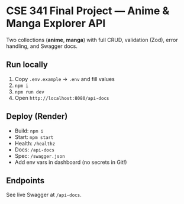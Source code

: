 # CSE 341 Final Project — Anime & Manga Explorer API

Two collections (**anime**, **manga**) with full CRUD, validation (Zod), error handling, and Swagger docs.

## Run locally
1) Copy `.env.example` → `.env` and fill values  
2) `npm i`  
3) `npm run dev`  
4) Open `http://localhost:8080/api-docs`

## Deploy (Render)
- Build: `npm i`
- Start: `npm start`
- Health: `/healthz`
- Docs: `/api-docs`
- Spec: `/swagger.json`
- Add env vars in dashboard (no secrets in Git!)

## Endpoints
See live Swagger at `/api-docs`.
